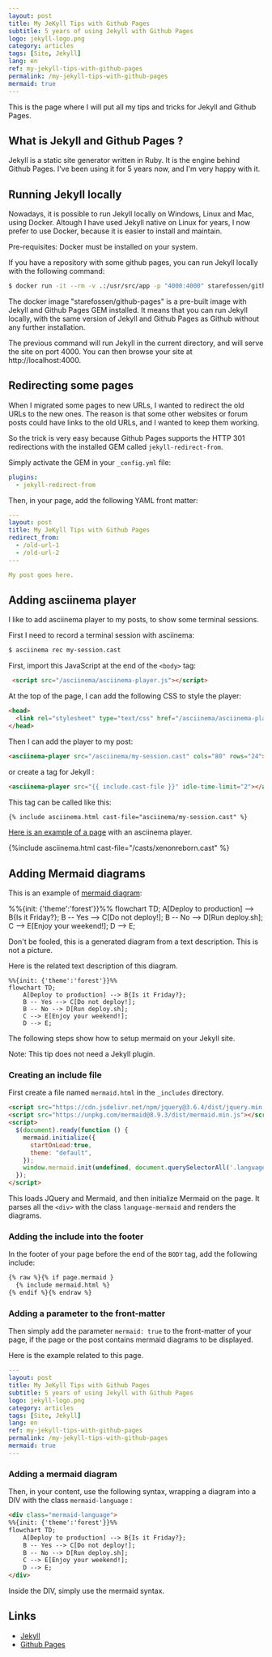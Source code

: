 ```yaml
---
layout: post
title: My JeKyll Tips with Github Pages
subtitle: 5 years of using Jekyll with Github Pages
logo: jekyll-logo.png
category: articles
tags: [Site, Jekyll]
lang: en
ref: my-jekyll-tips-with-github-pages
permalink: /my-jekyll-tips-with-github-pages
mermaid: true
---
```


<div class="intro" markdown='1'>
This is the page where I will put all my tips and tricks for Jekyll and Github Pages.
</div>
<!--excerpt-->


## What is Jekyll and Github Pages ?

Jekyll is a static site generator written in Ruby. It is the engine behind Github Pages.
I've been using it for 5 years now, and I'm very happy with it.

## Running Jekyll locally

Nowadays, it is possible to run Jekyll locally on Windows, Linux and Mac, using Docker.
Altough I have used Jekyll native on Linux for years, I now prefer to use Docker, because it is easier to install and maintain.

Pre-requisites: Docker must be installed on your system.

If you have a repository with some github pages, you can run Jekyll locally with the following command:

```bash
$ docker run -it --rm -v .:/usr/src/app -p "4000:4000" starefossen/github-pages
```

The docker image "starefossen/github-pages" is a pre-built image with Jekyll and Github Pages GEM installed. It means that you can run Jekyll locally, with the same version of Jekyll and Github Pages as Github without any further installation.

The previous command will run Jekyll in the current directory, and will serve the site on port 4000. You can then browse your site at http://localhost:4000.

## Redirecting some pages

When I migrated some pages to new URLs, I wanted to redirect the old URLs to the new ones. The reason is that some other websites or forum posts could have links to the old URLs, and I wanted to keep them working.

So the trick is very easy because Github Pages supports the HTTP 301 redirections with the installed GEM called `jekyll-redirect-from`.

Simply activate the GEM in your `_config.yml` file:

```yaml
plugins:
  - jekyll-redirect-from
```

Then, in your page, add the following YAML front matter:

```yaml
---
layout: post
title: My JeKyll Tips with Github Pages
redirect_from:
  - /old-url-1
  - /old-url-2
---

My post goes here.
```

## Adding asciinema player

I like to add asciinema player to my posts, to show some terminal sessions. 

First I need to record a terminal session with asciinema:

```bash
$ asciinema rec my-session.cast
```

First, import this JavaScript at the end of the `<body>` tag:

```html
 <script src="/asciinema/asciinema-player.js"></script>  
```

At the top of the page, I can add the following CSS to style the player:

```html
<head>
  <link rel="stylesheet" type="text/css" href="/asciinema/asciinema-player.css">
</head>
```

Then I can add the player to my post:
  
```html
<asciinema-player src="/asciinema/my-session.cast" cols="80" rows="24"></asciinema-player>
```

or create a tag for Jekyll :

```html
<asciinema-player src="{{ include.cast-file }}" idle-time-limit="2"></asciinema-player>
```

This tag can be called like this:
  
```html
{% include asciinema.html cast-file="asciinema/my-session.cast" %}
```

[Here is an example of a page](/Xenon-Reborn) with an asciinema player.

{%include asciinema.html cast-file="/casts/xenonreborn.cast" %}

## Adding Mermaid diagrams

This is an example of [mermaid diagram](http://mermaid.js.org/):  

<div class="language-mermaid">
%%{init: {'theme':'forest'}}%%
flowchart TD;
    A[Deploy to production] --> B{Is it Friday?};
    B -- Yes --> C[Do not deploy!];
    B -- No --> D[Run deploy.sh];
    C --> E[Enjoy your weekend!];
    D --> E;
</div>

Don't be fooled, this is a generated diagram from a text description. This is not a picture.

Here is the related text description of this diagram.

```text
%%{init: {'theme':'forest'}}%%
flowchart TD;
    A[Deploy to production] --> B{Is it Friday?};
    B -- Yes --> C[Do not deploy!];
    B -- No --> D[Run deploy.sh];
    C --> E[Enjoy your weekend!];
    D --> E;
```

The following steps show how to setup mermaid on your Jekyll site.

Note: This tip does not need a Jekyll plugin.

### Creating an include file

First create a file named `mermaid.html` in the `_includes` directory.

```html
<script src="https://cdn.jsdelivr.net/npm/jquery@3.6.4/dist/jquery.min.js"></script>
<script src="https://unpkg.com/mermaid@8.9.3/dist/mermaid.min.js"></script>
<script>
  $(document).ready(function () {
    mermaid.initialize({
      startOnLoad:true,
      theme: "default",
    });
    window.mermaid.init(undefined, document.querySelectorAll('.language-mermaid'));
  });
</script>
```

This loads JQuery and Mermaid, and then initialize Mermaid on the page.
It parses all the `<div>` with the class `language-mermaid` and renders the diagrams.

### Adding the include into the footer

In the footer of your page before the end of the `BODY` tag, add the following include:

```html
{% raw %}{% if page.mermaid }
  {% include mermaid.html %}
{% endif %}{% endraw %}
```

### Adding a parameter to the front-matter

Then simply add the parameter `mermaid: true` to the front-matter of your page, if the page or the post contains mermaid diagrams to be displayed.

Here is the example related to this page.

```yaml 
---
layout: post
title: My JeKyll Tips with Github Pages
subtitle: 5 years of using Jekyll with Github Pages
logo: jekyll-logo.png
category: articles
tags: [Site, Jekyll]
lang: en
ref: my-jekyll-tips-with-github-pages
permalink: /my-jekyll-tips-with-github-pages
mermaid: true
---
```	

### Adding a mermaid diagram

Then, in your content, use the following syntax, wrapping a diagram into a DIV with the class `mermaid-language`	:

```html
<div class="mermaid-language">
%%{init: {'theme':'forest'}}%%
flowchart TD;
    A[Deploy to production] --> B{Is it Friday?};
    B -- Yes --> C[Do not deploy!];
    B -- No --> D[Run deploy.sh];
    C --> E[Enjoy your weekend!];
    D --> E;
</div>  
```

Inside the DIV, simply use the mermaid syntax.

## Links

- [Jekyll](https://jekyllrb.com/)
- [Github Pages](https://pages.github.com/)
